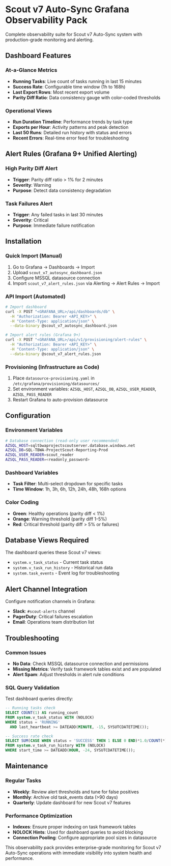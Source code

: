 # Scout v7 Auto-Sync Grafana Observability Pack

Complete observability suite for Scout v7 Auto-Sync system with production-grade monitoring and alerting.

## Dashboard Features

### At-a-Glance Metrics
- **Running Tasks**: Live count of tasks running in last 15 minutes
- **Success Rate**: Configurable time window (1h to 168h)
- **Last Export Rows**: Most recent export volume
- **Parity Diff Ratio**: Data consistency gauge with color-coded thresholds

### Operational Views
- **Run Duration Timeline**: Performance trends by task type
- **Exports per Hour**: Activity patterns and peak detection
- **Last 50 Runs**: Detailed run history with status and errors
- **Recent Errors**: Real-time error feed for troubleshooting

## Alert Rules (Grafana 9+ Unified Alerting)

### High Parity Diff Alert
- **Trigger**: Parity diff ratio > 1% for 2 minutes
- **Severity**: Warning
- **Purpose**: Detect data consistency degradation

### Task Failures Alert
- **Trigger**: Any failed tasks in last 30 minutes
- **Severity**: Critical
- **Purpose**: Immediate failure notification

## Installation

### Quick Import (Manual)
1. Go to Grafana → Dashboards → Import
2. Upload `scout_v7_autosync_dashboard.json`
3. Configure MSSQL datasource connection
4. Import `scout_v7_alert_rules.json` via Alerting → Alert Rules → Import

### API Import (Automated)
```bash
# Import dashboard
curl -X POST "<GRAFANA_URL>/api/dashboards/db" \
  -H "Authorization: Bearer <API_KEY>" \
  -H "Content-Type: application/json" \
  --data-binary @scout_v7_autosync_dashboard.json

# Import alert rules (Grafana 9+)
curl -X POST "<GRAFANA_URL>/api/v1/provisioning/alert-rules" \
  -H "Authorization: Bearer <API_KEY>" \
  -H "Content-Type: application/json" \
  --data-binary @scout_v7_alert_rules.json
```

### Provisioning (Infrastructure as Code)
1. Place `datasource-provisioning.yaml` in `/etc/grafana/provisioning/datasources/`
2. Set environment variables: `AZSQL_HOST`, `AZSQL_DB`, `AZSQL_USER_READER`, `AZSQL_PASS_READER`
3. Restart Grafana to auto-provision datasource

## Configuration

### Environment Variables
```bash
# Database connection (read-only user recommended)
AZSQL_HOST=sqltbwaprojectscoutserver.database.windows.net
AZSQL_DB=SQL-TBWA-ProjectScout-Reporting-Prod
AZSQL_USER_READER=scout_reader
AZSQL_PASS_READER=<readonly_password>
```

### Dashboard Variables
- **Task Filter**: Multi-select dropdown for specific tasks
- **Time Window**: 1h, 3h, 6h, 12h, 24h, 48h, 168h options

### Color Coding
- **Green**: Healthy operations (parity diff < 1%)
- **Orange**: Warning threshold (parity diff 1-5%)
- **Red**: Critical threshold (parity diff > 5% or failures)

## Database Views Required

The dashboard queries these Scout v7 views:
- `system.v_task_status` - Current task status
- `system.v_task_run_history` - Historical run data
- `system.task_events` - Event log for troubleshooting

## Alert Channel Integration

Configure notification channels in Grafana:
- **Slack**: `#scout-alerts` channel
- **PagerDuty**: Critical failures escalation
- **Email**: Operations team distribution list

## Troubleshooting

### Common Issues
- **No Data**: Check MSSQL datasource connection and permissions
- **Missing Metrics**: Verify task framework tables exist and are populated
- **Alert Spam**: Adjust thresholds in alert rule conditions

### SQL Query Validation
Test dashboard queries directly:
```sql
-- Running tasks check
SELECT COUNT(1) AS running_count
FROM system.v_task_status WITH (NOLOCK)
WHERE status = 'RUNNING'
  AND last_heartbeat >= DATEADD(MINUTE, -15, SYSUTCDATETIME());

-- Success rate check
SELECT SUM(CASE WHEN status = 'SUCCESS' THEN 1 ELSE 0 END)*1.0/COUNT(*) AS success_rate
FROM system.v_task_run_history WITH (NOLOCK)
WHERE start_time >= DATEADD(HOUR, -24, SYSUTCDATETIME());
```

## Maintenance

### Regular Tasks
- **Weekly**: Review alert thresholds and tune for false positives
- **Monthly**: Archive old task_events data (>90 days)
- **Quarterly**: Update dashboard for new Scout v7 features

### Performance Optimization
- **Indexes**: Ensure proper indexing on task framework tables
- **NOLOCK Hints**: Used for dashboard queries to avoid blocking
- **Connection Pooling**: Configure appropriate pool sizes in datasource

This observability pack provides enterprise-grade monitoring for Scout v7 Auto-Sync operations with immediate visibility into system health and performance.